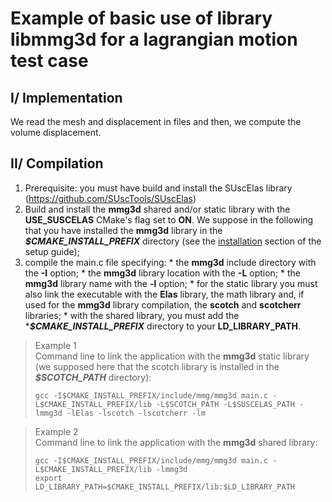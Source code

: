 # Example of basic use of library libmmg3d for a lagrangian motion test case

## I/ Implementation
  We read the mesh and displacement in files and then, we compute the volume displacement.

## II/ Compilation
  1. Prerequisite: you must have build and install the SUscElas library (https://github.com/SUscTools/SUscElas)
  1. Build and install the **mmg3d** shared and/or static library with the **USE_SUSCELAS** CMake's flag set to **ON**. We suppose in the following that you have installed the **mmg3d** library in the **_$CMAKE_INSTALL_PREFIX_** directory (see the [installation](https://github.com/MmgTools/Mmg/wiki/Setup-guide#iii-installation) section of the setup guide);
  2. compile the main.c file specifying:
    * the **mmg3d** include directory with the **-I** option;
    * the **mmg3d** library location with the **-L** option;
    * the **mmg3d** library name with the **-l** option;
    * for the static library you must also link the executable with the **Elas** library, the math library and, if used for the **mmg3d** library compilation, the **scotch** and **scotcherr** libraries;
    * with the shared library, you must add the ***_$CMAKE_INSTALL_PREFIX_** directory to your **LD_LIBRARY_PATH**.

> Example 1  
>  Command line to link the application with the **mmg3d** static library (we supposed here that the scotch library is installed in the **_$SCOTCH_PATH_** directory):  
> ```Shell
> gcc -I$CMAKE_INSTALL_PREFIX/include/mmg/mmg3d main.c -L$CMAKE_INSTALL_PREFIX/lib -L$SCOTCH_PATH -L$SUSCELAS_PATH -lmmg3d -lElas -lscotch -lscotcherr -lm
> ```

> Example 2  
>  Command line to link the application with the **mmg3d** shared library:  
> ```Shell
> gcc -I$CMAKE_INSTALL_PREFIX/include/mmg/mmg3d main.c -L$CMAKE_INSTALL_PREFIX/lib -lmmg3d
> export LD_LIBRARY_PATH=$CMAKE_INSTALL_PREFIX/lib:$LD_LIBRARY_PATH
> ```
